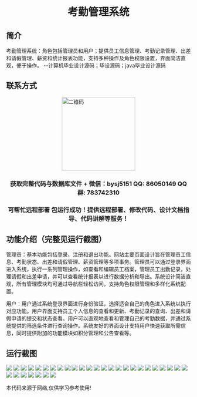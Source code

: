 <p><h1 align="center">考勤管理系统</h1></p>

## 简介
考勤管理系统：角色包括管理员和用户；提供员工信息管理、考勤记录管理、出差和请假管理、薪资和统计报表功能，支持多种操作及角色权限设置，界面简洁直观，便于操作。    --计算机毕业设计源码；毕设源码；java毕业设计源码


## 联系方式
<img src="https://bs-1329754181.cos.ap-shanghai.myqcloud.com/wx.jpg" alt="二维码" style="display: block; margin: 0 auto;" width="200px">
<p><h3 align="center">获取完整代码与数据库文件 + 微信：bysj5151 QQ: 86050149 QQ群: 783742310</h3></p>
<p><h3 align="center">可帮忙远程部署 包运行成功！提供远程部署、修改代码、设计文档指导、代码讲解等服务！</h3></p>

## 功能介绍（完整见运行截图）
管理员：基本功能包括登录、注册和退出功能。网站主要页面设计旨在管理员工信息、考勤状态、出差和请假管理、薪资管理等多项事务。管理员可以通过登录界面进入系统，执行一系列管理操作，如查看和编辑员工档案，管理员工出勤记录，处理请假和出差申请，并可以查看统计报表以进行数据分析和导出。系统设计简洁直观，所有管理模块均可通过导航栏轻松访问，支持角色权限管理和多样化系统配置。

用户：用户通过系统登录界面进行身份验证，选择适合自己的角色进入系统以执行对应功能。用户界面支持员工个人信息的查看和更新、考勤记录的查询、出差和请假申请的提交和状态查看。用户可以直观地查看和管理自己的考勤数据，并通过系统提供的筛选条件进行查询操作。系统友好的界面设计支持用户快速获取所需信息，同时提供附加的功能模块如积分管理和公告查看等。


## 运行截图
![](https://bs-1329754181.cos.ap-shanghai.myqcloud.com/spring/AttendanceManagementSystem/img/001.jpg)
![](https://bs-1329754181.cos.ap-shanghai.myqcloud.com/spring/AttendanceManagementSystem/img/002.jpg)
![](https://bs-1329754181.cos.ap-shanghai.myqcloud.com/spring/AttendanceManagementSystem/img/003.jpg)
![](https://bs-1329754181.cos.ap-shanghai.myqcloud.com/spring/AttendanceManagementSystem/img/004.jpg)
![](https://bs-1329754181.cos.ap-shanghai.myqcloud.com/spring/AttendanceManagementSystem/img/005.jpg)
![](https://bs-1329754181.cos.ap-shanghai.myqcloud.com/spring/AttendanceManagementSystem/img/006.jpg)
![](https://bs-1329754181.cos.ap-shanghai.myqcloud.com/spring/AttendanceManagementSystem/img/007.jpg)
![](https://bs-1329754181.cos.ap-shanghai.myqcloud.com/spring/AttendanceManagementSystem/img/008.jpg)
![](https://bs-1329754181.cos.ap-shanghai.myqcloud.com/spring/AttendanceManagementSystem/img/009.jpg)
![](https://bs-1329754181.cos.ap-shanghai.myqcloud.com/spring/AttendanceManagementSystem/img/010.jpg)
![](https://bs-1329754181.cos.ap-shanghai.myqcloud.com/spring/AttendanceManagementSystem/img/011.jpg)
![](https://bs-1329754181.cos.ap-shanghai.myqcloud.com/spring/AttendanceManagementSystem/img/012.jpg)
![](https://bs-1329754181.cos.ap-shanghai.myqcloud.com/spring/AttendanceManagementSystem/img/013.jpg)
![](https://bs-1329754181.cos.ap-shanghai.myqcloud.com/spring/AttendanceManagementSystem/img/014.jpg)
![](https://bs-1329754181.cos.ap-shanghai.myqcloud.com/spring/AttendanceManagementSystem/img/015.jpg)
![](https://bs-1329754181.cos.ap-shanghai.myqcloud.com/spring/AttendanceManagementSystem/img/016.jpg)
![](https://bs-1329754181.cos.ap-shanghai.myqcloud.com/spring/AttendanceManagementSystem/img/017.jpg)
![](https://bs-1329754181.cos.ap-shanghai.myqcloud.com/spring/AttendanceManagementSystem/img/018.jpg)
![](https://bs-1329754181.cos.ap-shanghai.myqcloud.com/spring/AttendanceManagementSystem/img/019.jpg)
![](https://bs-1329754181.cos.ap-shanghai.myqcloud.com/spring/AttendanceManagementSystem/img/020.jpg)
![](https://bs-1329754181.cos.ap-shanghai.myqcloud.com/spring/AttendanceManagementSystem/img/021.jpg)
![](https://bs-1329754181.cos.ap-shanghai.myqcloud.com/spring/AttendanceManagementSystem/img/022.jpg)
![](https://bs-1329754181.cos.ap-shanghai.myqcloud.com/spring/AttendanceManagementSystem/img/023.jpg)
![](https://bs-1329754181.cos.ap-shanghai.myqcloud.com/spring/AttendanceManagementSystem/img/024.jpg)
![](https://bs-1329754181.cos.ap-shanghai.myqcloud.com/spring/AttendanceManagementSystem/img/025.jpg)
![](https://bs-1329754181.cos.ap-shanghai.myqcloud.com/spring/AttendanceManagementSystem/img/026.jpg)
![](https://bs-1329754181.cos.ap-shanghai.myqcloud.com/spring/AttendanceManagementSystem/img/027.jpg)
![](https://bs-1329754181.cos.ap-shanghai.myqcloud.com/spring/AttendanceManagementSystem/img/028.jpg)
![](https://bs-1329754181.cos.ap-shanghai.myqcloud.com/spring/AttendanceManagementSystem/img/029.jpg)
![](https://bs-1329754181.cos.ap-shanghai.myqcloud.com/spring/AttendanceManagementSystem/img/030.jpg)
![](https://bs-1329754181.cos.ap-shanghai.myqcloud.com/spring/AttendanceManagementSystem/img/031.jpg)
![](https://bs-1329754181.cos.ap-shanghai.myqcloud.com/spring/AttendanceManagementSystem/img/032.jpg)

<p>本代码来源于网络,仅供学习参考使用!</p>
